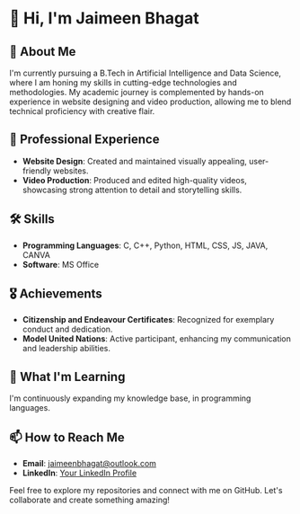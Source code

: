 
# 👋 Hi, I'm Jaimeen Bhagat

## 🌟 About Me

I'm currently pursuing a B.Tech in Artificial Intelligence and Data Science, where I am honing my skills in cutting-edge technologies and methodologies. My academic journey is complemented by hands-on experience in website designing and video production, allowing me to blend technical proficiency with creative flair.

## 💼 Professional Experience

- **Website Design**: Created and maintained visually appealing, user-friendly websites.
- **Video Production**: Produced and edited high-quality videos, showcasing strong attention to detail and storytelling skills.

## 🛠 Skills

- **Programming Languages**: C, C++, Python, HTML, CSS, JS, JAVA, CANVA
- **Software**: MS Office

## 🎖 Achievements

- **Citizenship and Endeavour Certificates**: Recognized for exemplary conduct and dedication.
- **Model United Nations**: Active participant, enhancing my communication and leadership abilities.

## 🌱 What I'm Learning

I'm continuously expanding my knowledge base, in programming languages.

## 📫 How to Reach Me

- **Email**: [jaimeenbhagat@outlook.com](mailto:jaimeenbhagat@outlook.com)
- **LinkedIn**: [Your LinkedIn Profile](https://www.linkedin.com/in/jaimeen-bhagat-18a687290)

Feel free to explore my repositories and connect with me on GitHub. Let's collaborate and create something amazing!
